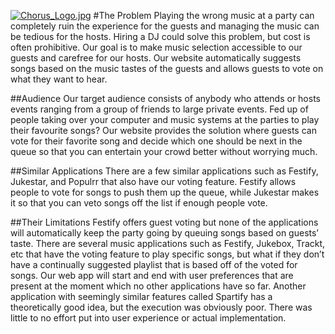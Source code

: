 [![Chorus_Logo.jpg](https://s23.postimg.org/ynsqwywt7/Chorus_Logo.jpg)](https://postimg.org/image/szmg62sgn/)
#The Problem
Playing the wrong music at a party can completely ruin the experience for the guests and managing the music can be tedious for the hosts. Hiring a DJ could solve this problem, but cost is often prohibitive. Our goal is to make music selection accessible to our guests and carefree for our hosts. Our website automatically suggests songs based on the music tastes of the guests and allows guests to vote on what they want to hear.

##Audience
Our target audience consists of anybody who attends or hosts events ranging from a group of friends to large private events. Fed up of people taking over your computer and music systems at the parties to play their favourite songs? Our website provides the solution where guests can vote for their favorite song and decide which one should be next in the queue so that you can entertain your crowd better without worrying much. 

##Similar Applications
There are a few similar applications such as Festify, Jukestar, and Populrr that also have our voting feature. Festify allows people to vote for songs to push them up the queue, while Jukestar makes it so that you can veto songs off the list if enough people vote. 

##Their Limitations
Festify offers guest voting but none of the applications will automatically keep the party 
going by queuing songs based on guests’ taste. There are several music applications such as Festify, Jukebox, Trackt, etc that have the voting feature to play specific songs, but what if they don’t have a continually suggested playlist that is based off of the voted for songs. Our web app will start and end with user preferences that are present at the moment  which no other applications have so far. Another application with seemingly similar features called Spartify has a theoretically good idea, but the execution was obviously poor. There was little to no effort put into user experience or actual implementation.
